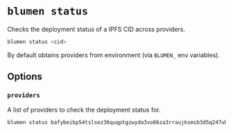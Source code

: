 # `blumen status`

Checks the deployment status of a IPFS CID across providers.

```sh
blumen status <cid>
```

By default obtains providers from environment (via `BLUMEN_` env variables).

## Options

### `providers`

A list of providers to check the deployment status for.

```sh
blumen status bafybeibp54tslsez36quqptgzwyda3vo66za3rraujksmsb3d5q247uht4 --providers web3.storage
```
